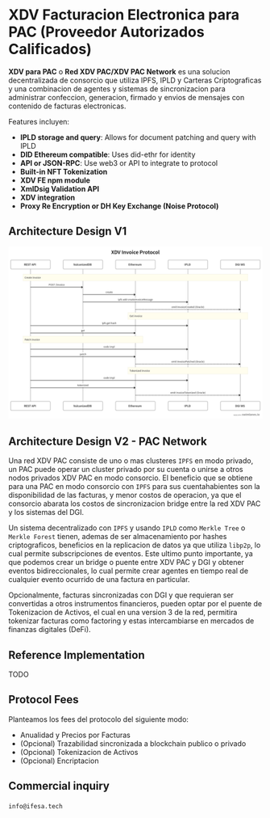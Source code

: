 # XDV Facturacion Electronica para PAC (Proveedor Autorizados Calificados)

**XDV para PAC** o **Red XDV PAC/XDV PAC Network** es una solucion decentralizada de consorcio que utiliza IPFS, IPLD y Carteras Criptograficas y  una combinacion de agentes y sistemas de sincronizacion para administrar confeccion, generacion, firmado y envios de mensajes con contenido de facturas electronicas.

Features incluyen:


- **IPLD storage and query**: Allows for document patching and query with IPLD
- **DID  Ethereum compatible**: Uses did-ethr for identity
- **API or JSON-RPC**: Use web3 or API to integrate to protocol
- **Built-in NFT Tokenization**
- **XDV FE npm module**
- **XmlDsig Validation API**
- **XDV integration**
- **Proxy Re Encryption or DH Key Exchange (Noise Protocol)**


## Architecture Design V1

![Sequence diagram](https://github.com/Electronic-Signatures-Industries/xdv-invoice-protocol/blob/main/archdesign.png)

## Architecture Design V2 - PAC Network

Una red XDV PAC consiste de uno o mas clusteres `IPFS` en modo privado, un PAC puede operar un cluster privado por su cuenta o unirse a otros nodos privados XDV PAC en modo consorcio. El beneficio que se obtiene para una PAC en modo consorcio con `IPFS` para sus cuentahabientes son la disponibilidad de las facturas, y menor costos de operacion, ya que el consorcio abarata los costos de sincronizacion bridge entre la red XDV PAC y los sistemas del DGI.

Un sistema decentralizado con `IPFS` y usando `IPLD` como `Merkle Tree` o `Merkle Forest` tienen, ademas de ser almacenamiento por hashes criptograficos, beneficios en la replicacion de datos ya que utiliza `libp2p`, lo cual permite subscripciones de eventos. Este ultimo punto importante, ya que podemos crear un bridge o puente entre XDV PAC y DGI y obtener eventos bidireccionales, lo cual permite crear agentes en tiempo real de cualquier evento ocurrido de una factura en  particular.

Opcionalmente, facturas sincronizadas con DGI y que requieran ser convertidas a otros instrumentos financieros, pueden optar por el puente de Tokenizacion de Activos, el cual en una version 3 de la red, permitira tokenizar facturas como factoring y estas intercambiarse en mercados de finanzas digitales (DeFi).

## Reference Implementation

TODO

## Protocol Fees

Planteamos los fees del protocolo del siguiente modo:

- Anualidad y Precios por Facturas
- (Opcional) Trazabilidad sincronizada a blockchain publico o privado
- (Opcional) Tokenizacion de Activos
- (Opcional) Encriptacion

## Commercial inquiry

`info@ifesa.tech`
